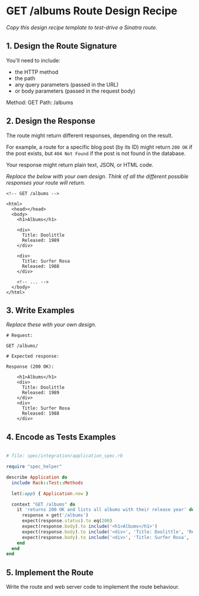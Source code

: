 # GET /albums Route Design Recipe

_Copy this design recipe template to test-drive a Sinatra route._

## 1. Design the Route Signature

You'll need to include:
  * the HTTP method
  * the path
  * any query parameters (passed in the URL)
  * or body parameters (passed in the request body)

  Method: GET
  Path: /albums

## 2. Design the Response

The route might return different responses, depending on the result.

For example, a route for a specific blog post (by its ID) might return `200 OK` if the post exists, but `404 Not Found` if the post is not found in the database.

Your response might return plain text, JSON, or HTML code. 

_Replace the below with your own design. Think of all the different possible responses your route will return._

```
<!-- GET /albums -->

<html>
  <head></head>
  <body>
    <h1>Albums</h1>

    <div>
      Title: Doolittle
      Released: 1989
    </div>

    <div>
      Title: Surfer Rosa
      Released: 1988
    </div>

    <!-- ... -->
  </body>
</html>

```

## 3. Write Examples

_Replace these with your own design._

```
# Request:

GET /albums/

# Expected response:

Response (200 OK):

    <h1>Albums</h1>
    <div>
      Title: Doolittle
      Released: 1989
    </div>
    <div>
      Title: Surfer Rosa
      Released: 1988
    </div>
```


## 4. Encode as Tests Examples

```ruby

# file: spec/integration/application_spec.rb

require "spec_helper"

describe Application do
  include Rack::Test::Methods

  let(:app) { Application.new }

  context "GET /albums" do
    it 'returns 200 OK and lists all albums with their release year' do
      response = get('/albums')
      expect(response.status).to eq(200)
      expect(response.body).to include('<h1>Albums</h1>')
      expect(response.body).to include('<div>', 'Title: Doolittle', 'Released: 1989', '</div>')
      expect(response.body).to include('<div>', 'Title: Surfer Rosa', 'Released: 1988', '</div>')
    end
  end
end
```

## 5. Implement the Route

Write the route and web server code to implement the route behaviour.
